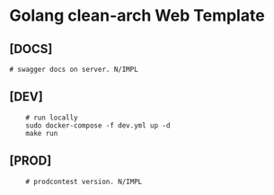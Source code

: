# Golang clean-arch Web Template

## [DOCS]

```shell
# swagger docs on server. N/IMPL
```

## [DEV]

```shell
	# run locally
	sudo docker-compose -f dev.yml up -d
	make run
```
## [PROD] 
```shell
	# prodcontest version. N/IMPL
```
